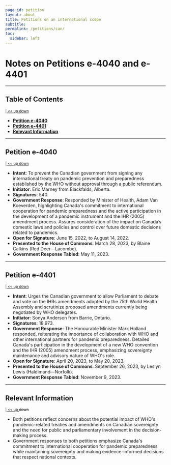 ```yaml
---
page_id: petition
layout: about
title: Petitions on an international scope
subtitle: 
permalink: /petitions/can/
toc:
  sidebar: left
---
```


# Notes on Petitions e-4040 and e-4401
<!-- #region -->
<!-- @#notes-on-petitions-e-4040-and-e-4401 -->
<!-- #endregion -->

---
## Table of Contents
<!-- #region -->
<sup>[ | ](#notes-on-petitions-e-4040-and-e-4401)[ << ](#table-of-contents)[ up ](#notes-on-petitions-e-4040-and-e-4401)[ down ](#petition-e-4040)</sup>
<!-- #endregion -->
<!-- #region -->

- **[Petition e-4040](#petition-e-4040)**
- **[Petition e-4401](#petition-e-4401)**
- **[Relevant Information](#relevant-information)**
<!-- #endregion -->

---
## Petition e-4040
<!-- #region -->
<!-- @#petition-e-4040 -->
<sup>[ | ](#notes-on-petitions-e-4040-and-e-4401)[ << ](#table-of-contents)[ up ](#table-of-contents)[ down ](#petition-e-4401)</sup>
<!-- #endregion -->

- **Intent**: To prevent the Canadian government from signing any international treaty on pandemic prevention and preparedness established by the WHO without approval through a public referendum.
- **Initiator**: Eric Marney from Blackfalds, Alberta.
- **Signatures**: 540.
- **Government Response**: Responded by Minister of Health, Adam Van Koeverden, highlighting Canada's commitment to international cooperation for pandemic preparedness and the active participation in the development of a pandemic instrument and the IHR (2005) amendment process. Assures consideration of the impact on Canada’s domestic laws and policies and control over future domestic decisions related to pandemics.
- **Open for Signature**: June 15, 2022, to August 14, 2022.
- **Presented to the House of Commons**: March 28, 2023, by Blaine Calkins (Red Deer—Lacombe).
- **Government Response Tabled**: May 11, 2023.

---
## Petition e-4401
<!-- #region -->
<!-- @#petition-e-4401 -->
<sup>[ | ](#notes-on-petitions-e-4040-and-e-4401)[ << ](#table-of-contents)[ up ](#petition-e-4040)[ down ](#relevant-information)</sup>
<!-- #endregion -->

- **Intent**: Urges the Canadian government to allow Parliament to debate and vote on the IHRs amendments adopted by the 75th World Health Assembly and scrutinize proposed amendments currently being negotiated by WHO delegates.
- **Initiator**: Sonya Anderson from Barrie, Ontario.
- **Signatures**: 18,973.
- **Government Response**: The Honourable Minister Mark Holland responded, reiterating the importance of collaboration with WHO and other international partners for pandemic preparedness. Detailed Canada's participation in the development of a new WHO convention and the IHR (2005) amendment process, emphasizing sovereignty maintenance and advisory nature of WHO's role.
- **Open for Signature**: April 20, 2023, to May 20, 2023.
- **Presented to the House of Commons**: September 26, 2023, by Leslyn Lewis (Haldimand—Norfolk).
- **Government Response Tabled**: November 9, 2023.

---
## Relevant Information
<!-- #region -->
<!-- @#relevant-information -->
<sup>[ | ](#notes-on-petitions-e-4040-and-e-4401)[ << ](#table-of-contents)[ up ](#petition-e-4401) ~~down~~</sup>
<!-- #endregion -->

- Both petitions reflect concerns about the potential impact of WHO's pandemic-related treaties and amendments on Canadian sovereignty and the need for public and parliamentary involvement in the decision-making process.
- Government responses to both petitions emphasize Canada's commitment to international cooperation for pandemic preparedness while maintaining sovereignty and making evidence-informed decisions that respect national contexts.

